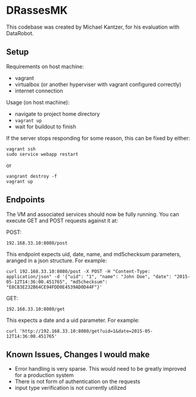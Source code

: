 # DRassesMK

This codebase was created by Michael Kantzer, for his evaluation with DataRobot. 

## Setup

Requirements on host machine:
* vagrant
* virtualbox (or another hyperviser with vagrant configured correctly)
* internet connection

Usage (on host machine):
* navigate to project home directory
* `vagrant up`
* wait for buildout to finish

If the server stops responding for some reason, this can be fixed by either:

```
vagrant ssh
sudo service webapp restart
```

or

```
vangrant destroy -f
vagrant up
```

## Endpoints
The VM and associated services should now be fully running. You can execute GET and POST requests against it at:


POST:

`192.168.33.10:8080/post`

This endpoint expects uid, date, name, and md5checksum parameters, aranged in a json structure. For example:

`curl 192.168.33.10:8080/post -X POST -H "Content-Type: application/json" -d '{"uid": "1", "name": "John Doe", "date": "2015-05-12T14:36:00.451765", "md5checksum": "E8C83E232B64CE94FDD0E4539AD0D44F"}'`


GET:

`192.168.33.10:8080/get`

This expects a date and a uid parameter. For example:

`curl 'http://192.168.33.10:8080/get?uid=1&date=2015-05-12T14:36:00.451765'`

## Known Issues, Changes I would make
* Error handling is very sparse. This would need to be greatly improved for a production system
* There is not form of authentication on the requests
* input type verification is not currently utilized 